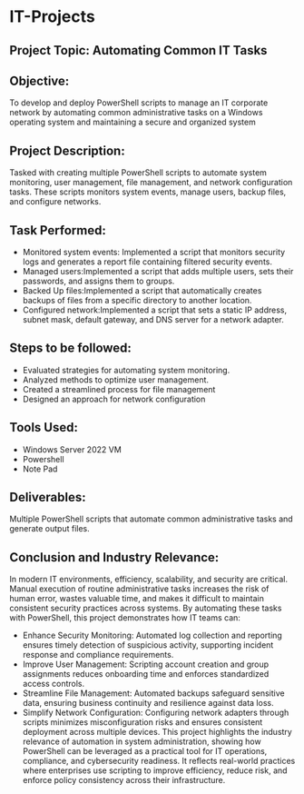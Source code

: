 # IT-Projects
## Project Topic: Automating Common IT Tasks
## Objective:
To develop and deploy PowerShell scripts to manage an IT corporate network by automating common administrative tasks on a Windows operating system and maintaining a secure and organized system
## Project Description:
Tasked with creating multiple PowerShell scripts to automate system monitoring, user management, file management, and network configuration tasks. These scripts monitors system events, manage users, backup files, and configure networks.
## Task Performed:
* Monitored system events: Implemented a script that monitors security logs and generates a report file containing filtered security events.
* Managed users:Implemented a script that adds multiple users, sets their passwords, and assigns them to groups.
* Backed Up files:Implemented a script that automatically creates backups of files from a specific directory to another location.
* Configured network:Implemented a script that sets a static IP address, subnet mask, default gateway, and DNS server for a network adapter.
## Steps to be followed:
* Evaluated strategies for automating system monitoring.
* Analyzed methods to optimize user management.
* Created a streamlined process for file management
* Designed an approach for network configuration
## Tools Used:
* Windows Server 2022 VM
* Powershell
* Note Pad
## Deliverables:
Multiple PowerShell scripts that automate common administrative tasks and generate output files.
## Conclusion and Industry Relevance:
In modern IT environments, efficiency, scalability, and security are critical. Manual execution of routine administrative tasks increases the risk of human error, wastes valuable time, and makes it difficult to maintain consistent security practices across systems. By automating these tasks with PowerShell, this project demonstrates how IT teams can:
* Enhance Security Monitoring: Automated log collection and reporting ensures timely detection of suspicious activity, supporting incident response and compliance requirements.
* Improve User Management: Scripting account creation and group assignments reduces onboarding time and enforces standardized access controls.
* Streamline File Management: Automated backups safeguard sensitive data, ensuring business continuity and resilience against data loss.
* Simplify Network Configuration: Configuring network adapters through scripts minimizes misconfiguration risks and ensures consistent deployment across multiple devices.
This project highlights the industry relevance of automation in system administration, showing how PowerShell can be leveraged as a practical tool for IT operations, compliance, and cybersecurity readiness. It reflects real-world practices where enterprises use scripting to improve efficiency, reduce risk, and enforce policy consistency across their infrastructure.








